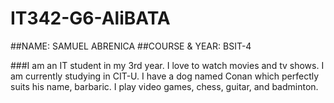 # IT342-G6-AliBATA
##NAME: SAMUEL ABRENICA
##COURSE & YEAR: BSIT-4

###I am an IT student in my 3rd year. I love to watch movies and tv shows. I am currently studying in CIT-U. I have a dog named Conan which perfectly suits his name, barbaric. I play video games, chess, guitar, and badminton.
